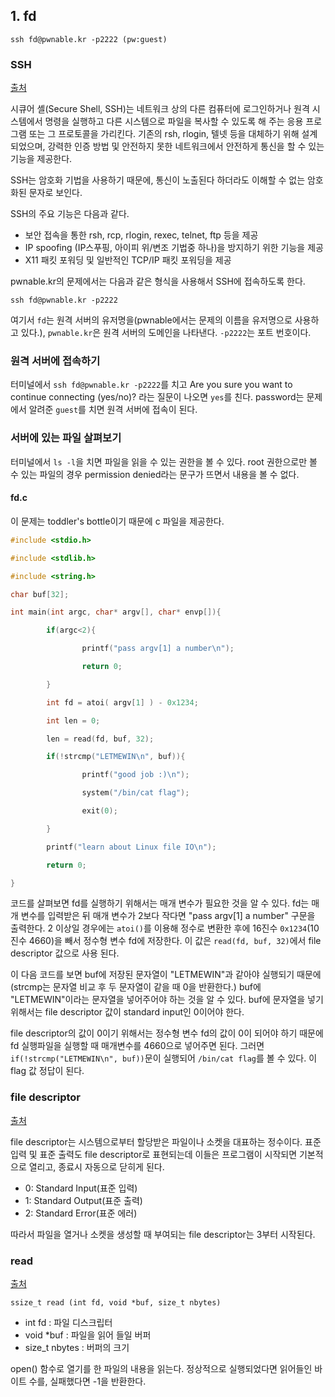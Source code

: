 ## 1. fd

`ssh fd@pwnable.kr -p2222 (pw:guest)`

### SSH

[출처](https://ko.wikipedia.org/wiki/%EC%8B%9C%ED%81%90%EC%96%B4_%EC%85%B8)

시큐어 셸(Secure Shell, SSH)는 네트워크 상의 다른 컴퓨터에 로그인하거나 원격 시스템에서 명령을 실행하고 다른 시스템으로 파일을 복사할 수 있도록 해 주는 응용 프로그램 또는 그 프로토콜을 가리킨다. 기존의 rsh, rlogin, 텔넷 등을 대체하기 위해 설계되었으며, 강력한 인증 방법 및 안전하지 못한 네트워크에서 안전하게 통신을 할 수 있는 기능을 제공한다.

SSH는 암호화 기법을 사용하기 때문에, 통신이 노출된다 하더라도 이해할 수 없는 암호화된 문자로 보인다.

SSH의 주요 기능은 다음과 같다.

- 보안 접속을 통한 rsh, rcp, rlogin, rexec, telnet, ftp 등을 제공
- IP spoofing (IP스푸핑, 아이피 위/변조 기법중 하나)을 방지하기 위한 기능을 제공
- X11 패킷 포워딩 및 일반적인 TCP/IP 패킷 포워딩을 제공

pwnable.kr의 문제에서는 다음과 같은 형식을 사용해서 SSH에 접속하도록 한다.

`ssh fd@pwnable.kr -p2222`

여기서 `fd`는 원격 서버의 유저명을(pwnable에서는 문제의 이름을 유저명으로 사용하고 있다.), `pwnable.kr`은 원격 서버의 도메인을 나타낸다. `-p2222`는 포트 번호이다.

### 원격 서버에 접속하기

터미널에서 `ssh fd@pwnable.kr -p2222`를 치고 Are you sure you want to continue connecting (yes/no)? 라는 질문이 나오면 `yes`를 친다. password는 문제에서 알려준 `guest`를 치면 원격 서버에 접속이 된다.

### 서버에 있는 파일 살펴보기

터미널에서 `ls -l`을 치면 파일을 읽을 수 있는 권한을 볼 수 있다. root 권한으로만 볼 수 있는 파일의 경우 permission denied라는 문구가 뜨면서 내용을 볼 수 없다.

#### fd.c

이 문제는 toddler's bottle이기 때문에 c 파일을 제공한다. 

```c
#include <stdio.h>

#include <stdlib.h>

#include <string.h>

char buf[32];

int main(int argc, char* argv[], char* envp[]){

        if(argc<2){

                printf("pass argv[1] a number\n");

                return 0;

        }

        int fd = atoi( argv[1] ) - 0x1234;

        int len = 0;

        len = read(fd, buf, 32);

        if(!strcmp("LETMEWIN\n", buf)){

                printf("good job :)\n");

                system("/bin/cat flag");

                exit(0);

        }

        printf("learn about Linux file IO\n");

        return 0;

}
```

코드를 살펴보면 fd를 실행하기 위해서는 매개 변수가 필요한 것을 알 수 있다. fd는 매개 변수를 입력받은 뒤 매개 변수가 2보다 작다면 "pass argv[1] a number" 구문을 출력한다. 2 이상일 경우에는 `atoi()`를 이용해 정수로 변환한 후에 16진수 `0x1234`(10진수 4660)을 빼서 정수형 변수 fd에 저장한다. 이 값은 `read(fd, buf, 32)`에서 file descriptor 값으로 사용 된다. 

이 다음 코드를 보면 buf에 저장된 문자열이 "LETMEWIN"과 같아야 실행되기 때문에 (strcmp는 문자열 비교 후 두 문자열이 같을 때 0을 반환한다.) buf에 "LETMEWIN"이라는 문자열을 넣어주어야 하는 것을 알 수 있다. buf에 문자열을 넣기 위해서는 file descriptor 값이 standard input인 0이어야 한다. 

file descriptor의 값이 0이기 위해서는 정수형 변수 fd의 값이 0이 되어야 하기 때문에 fd 실행파일을 실행할 때 매개변수를 4660으로 넣어주면 된다. 그러면 `if(!strcmp("LETMEWIN\n", buf))`문이 실행되어 `/bin/cat flag`를 볼 수 있다. 이 flag 값 정답이 된다.

### file descriptor

[출처](http://mintnlatte.tistory.com/266)

file descriptor는 시스템으로부터 할당받은 파일이나 소켓을 대표하는 정수이다. 표준 입력 및 표준 출력도 file descriptor로 표현되는데 이들은 프로그램이 시작되면 기본적으로 열리고, 종료시 자동으로 닫히게 된다.

- 0: Standard Input(표준 입력)
- 1: Standard Output(표준 출력)
- 2: Standard Error(표준 에러)

따라서 파일을 열거나 소켓을 생성할 때 부여되는 file descriptor는 3부터 시작된다.

### read

[출처](http://forum.falinux.com/zbxe/index.php?document_srl=466628&mid=C_LIB)

`ssize_t read (int fd, void *buf, size_t nbytes)`

* int fd : 파일 디스크립터
* void *buf : 파일을 읽어 들일 버퍼
* size_t nbytes : 버퍼의 크기

open() 함수로 열기를 한 파일의 내용을 읽는다. 정상적으로 실행되었다면 읽어들인 바이트 수를, 실패했다면 -1을 반환한다.
